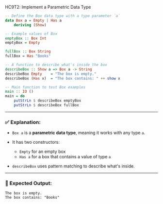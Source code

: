 HC9T2: Implement a Parametric Data Type
```haskell
-- Define the Box data type with a type parameter `a`
data Box a = Empty | Has a
    deriving (Show)

-- Example values of Box
emptyBox :: Box Int
emptyBox = Empty

fullBox :: Box String
fullBox = Has "Books"

-- A function to describe what's inside the box
describeBox :: Show a => Box a -> String
describeBox Empty    = "The box is empty."
describeBox (Has x)  = "The box contains: " ++ show x

-- Main function to test Box examples
main :: IO ()
main = do
    putStrLn $ describeBox emptyBox
    putStrLn $ describeBox fullBox
```

---

### ✅ Explanation:

* `Box a` is a **parametric data type**, meaning it works with any type `a`.
* It has two constructors:

  * `Empty` for an empty box
  * `Has a` for a box that contains a value of type `a`
* `describeBox` uses pattern matching to describe what's inside.

---

### 🧪 Expected Output:

```
The box is empty.
The box contains: "Books"
```
